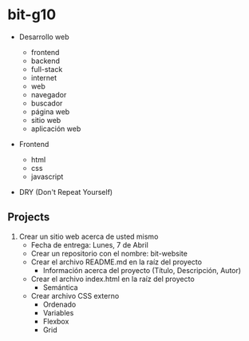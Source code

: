 # bit-g10
* Desarrollo web
  - frontend
  - backend
  - full-stack
  - internet
  - web
  - navegador
  - buscador
  - página web
  - sitio web
  - aplicación web
* Frontend
  - html
  - css
  - javascript

* DRY (Don't Repeat Yourself)

## Projects
1. Crear un sitio web acerca de usted mismo
    - Fecha de entrega: Lunes, 7 de Abril
    - Crear un repositorio con el nombre: bit-website
    * Crear el archivo README.md en la raíz del proyecto
      - Información acerca del proyecto (Título, Descripción, Autor)
    * Crear el archivo index.html en la raíz del proyecto
      - Semántica
    * Crear archivo CSS externo
      - Ordenado
      - Variables
      - Flexbox
      - Grid
